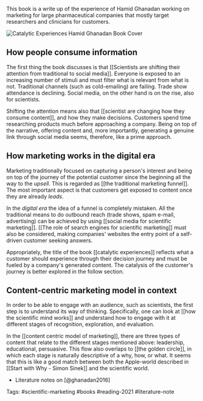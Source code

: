 This book is a write up of the experience of Hamid Ghanadan working on marketing for large pharmaceutical companies that mostly target researchers and clinicians for customers. 

![Catalytic Experiences Hamid Ghanadan Book Cover](/images/Catalytic+Experiences+Book+Linus+Hamid+Ghanadan.png)

## How people consume information
The first thing the book discusses is that [[Scientists are shifting their attention from traditional to social media]]. Everyone is exposed to an increasing number of stimuli and must filter what is relevant from what is not. Traditional channels (such as cold-emailing) are failing. Trade show attendance is declining. Social media, on the other hand is on the rise, also for scientists. 

Shifting the attention means also that [[scientist are changing how they consume content]], and how they make decisions. Customers spend time researching products much before approaching a company. Being on top of the narrative, offering content and, more importantly, generating a genuine link through social media seems, therefore, like a prime approach. 

## How marketing works in the digital era
Marketing traditionally focused on capturing a person's interest and being on top of the journey of the potential customer since the beginning all the way to the *upsell*. This is regarded as [[the traditional marketing funnel]]. The most important aspect is that customers get exposed to content once they are already *leads*. 

In the *digital era* the idea of a funnel is completely mistaken. All the traditional means to do outbound reach (trade shows, spam e-mail, advertising) can be achieved by using [[social media for scientific marketing]]. [[The role of search engines for scientific marketing]] must also be considered, making companies' websites the entry point of a self-driven customer seeking answers. 

Appropriately, the title of the book [[catalytic experiences]] reflects what a customer should experience through their decision journey and must be fueled by a company's generated content. The catalysis of the customer's journey is better explored in the follow section. 

## Content-centric marketing model in context
In order to be able to engage with an audience, such as scientists, the first step is to understand its way of thinking. Specifically, one can look at [[how the scientific mind works]] and understand how to engage with it at different stages of recognition, exploration, and evaluation. 

In the [[content centric model of marketing]], there are three types of content that relate to the different stages mentioned above: leadership, educational, persuasive. This flow also overlaps to [[the golden circle]], in which each stage is naturally descriptive of a why, how, or what. It seems that this is like a good match between both the Apple-world described in [[Start with Why - Simon Sinek]] and the scientific world. 


- Literature notes on [@ghanadan2016]

Tags: #scientific-marketing #books #reading-2021 #literature-note 